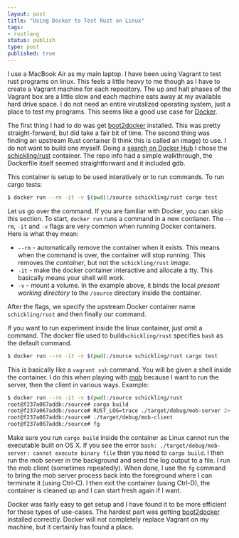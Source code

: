 ```yaml
---
layout: post
title: "Using Docker to Test Rust on Linux"
tags:
- rustlang
status: publish
type: post
published: true
---
```


I use a MacBook Air as my main laptop. I have been using Vagrant to test rust programs on linux. This feels a little heavy to me though as I have to create a Vagrant machine for each repository. The up and halt phases of the Vagrant box are a little slow and each machine eats away at my available hard drive space. I do not need an entire virutalized operating system, just a place to test my programs. This seems like a good use case for [Docker][Docker].

The first thing I had to do was get [boot2docker][boot2docker] installed. This was pretty straight-forward, but did take a fair bit of time. The second thing was finding an upstream Rust container (I think this is called an image) to use. I do not want to build one myself. Doing a [search on Docker Hub][search on Docker Hub] I chose the [schickling/rust][schickling/rust] container. The repo info had a simple walkthrough, the Dockerfile itself seemed straightforward and it included gdb.

This container is setup to be used interatively or to run commands. To run cargo tests:

```bash
$ docker run --rm -it -v $(pwd):/source schickling/rust cargo test
```

Let us go over the command. If you are familiar with Docker, you can skip this section. To start, `docker run` runs a command in a new contianer. The `--rm`, `-it` and `-v` flags are very common when running Docker containers. Here is what they mean:

   * `--rm` - automatically remove the container when it exists. This means when the command is over, the container will stop running. This removes the _container_, but not the `schickling/rust` _image_.
   * `-it` - make the docker container interactive and allocate a tty. This basically means your shell will work.
   * `-v` - mount a volume. In the example above, it binds the local _present working directory_ to the `/source` directory inside the container.

After the flags, we specify the upstream Docker container name `schickling/rust` and then finally our command.

If you want to run experiment inside the linux container, just omit a command. The docker file used to build`schickling/rust` specifies `bash` as the default command.

```bash
$ docker run --rm -it -v $(pwd):/source schickling/rust cargo test
```

This is basically like a `vagrant ssh` command. You will be given a shell inside the container. I do this when playing with [mob][mob] because I want to run the server, then the client in various ways. Example:

```bash
$ docker run --rm -it -v $(pwd):/source schickling/rust
root@f237a067addb:/source# cargo build
root@f237a067addb:/source# RUST_LOG=trace ./target/debug/mob-server 2> server.log &
root@f237a067addb:/source# ./target/debug/mob-client
root@f237a067addb:/source# fg
```

Make sure you run `cargo build` inside the container as Linux cannot run the executable built on OS X. If you see the error `bash: ./target/debug/mob-server: cannot execute binary file` then you need to `cargo build`. I then run the mob server in the background and send the log output to a file. I run the mob client (sometimes repeatedly). When done, I use the `fg` command to bring the mob server process back into the foreground where I can terminate it (using Ctrl-C). I then exit the container (using Ctrl-D), the container is cleaned up and I can start fresh again if I want.

Docker was fairly easy to get setup and I have found it to be more efficient for these types of use-cases. The hardest part was getting [boot2docker][boot2docker] installed correctly. Docker will not completely replace Vagrant on my machine, but it certainly has found a place.

[Docker]: https://www.docker.com/
[boot2docker]: http://boot2docker.io/
[search on Docker Hub]: https://hub.docker.com/search/?q=rust&page=1&isAutomated=0&isOfficial=0&starCount=0&pullCount=0
[schickling/rust]: https://hub.docker.com/r/schickling/rust/
[mob]: https://github.com/hjr3/mob

